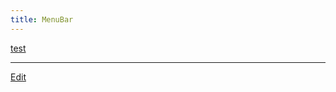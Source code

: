 ```yaml
---
title: MenuBar
---
```

[test](/test)



----
[Edit](https://github.com/vitroid/vitroid.github.io/edit/master/MD/MenuBar.md)
